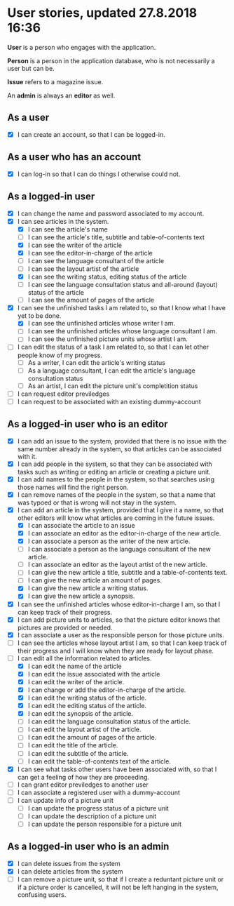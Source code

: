 # User stories, updated 27.8.2018 16:36

**User** is a person who engages with the application.

**Person** is a person in the application database, who is not necessarily a user but can be.

**Issue** refers to a magazine issue.

An **admin** is always an **editor** as well.

## As a user

- [x] I can create an account, so that I can be logged-in.

## As a user who has an account

- [x] I can log-in so that I can do things I otherwise could not.

## As a logged-in user

- [x] I can change the name and password associated to my account.
- [x] I can see articles in the system.
  - [x] I can see the article's name
  - [ ] I can see the article's title, subtitle and table-of-contents text
  - [x] I can see the writer of the article
  - [x] I can see the editor-in-charge of the article
  - [ ] I can see the language consultant of the article
  - [ ] I can see the layout artist of the article
  - [x] I can see the writing status, editing status of the article
  - [ ] I can see the language consultation status and all-around (layout) status of the article
  - [ ] I can see the amount of pages of the article
- [x] I can see the unfinished tasks I am related to, so that I know what I have yet to be done.
  - [x] I can see the unfinished articles whose writer I am.
  - [ ] I can see the unfinished articles whose language consultant I am.
  - [ ] I can see the unfinished picture units whose artist I am.
- [ ] I can edit the status of a task I am related to, so that I can let other people know of my progress.
  - [ ] As a writer, I can edit the article's writing status
  - [ ] As a language consultant, I can edit the article's language consultation status
  - [ ] As an artist, I can edit the picture unit's completition status
- [ ] I can request editor previledges
- [ ] I can request to be associated with an existing dummy-account

## As a logged-in user who is an editor

- [x] I can add an issue to the system, provided that there is no issue with the same number already in the system, so that articles can be associated with it.
- [x] I can add people in the system, so that they can be associated with tasks such as writing or editing an article or creating a  picture unit.
- [x] I can add names to the people in the system, so that searches using those names will find the right person.
- [x] I can remove names of the people in the system, so that a name that was typoed or that is wrong will not stay in the system.
- [x] I can add an article in the system, provided that I give it a name, so that other editors will know what articles are coming in the future issues.
  - [x] I can associate the article to an issue
  - [x] I can associate an editor as the editor-in-charge of the new article.
  - [x] I can associate a person as the writer of the new article.
  - [ ] I can associate a person as the language consultant of the new article.
  - [ ] I can associate an editor as the layout artist of the new article.
  - [ ] I can give the new article a title, subtitle and a table-of-contents text.
  - [ ] I can give the new article an amount of pages.
  - [x] I can give the new article a writing status.
  - [x] I can give the new article a synopsis.
- [x] I can see the unfinished articles whose editor-in-charge I am, so that I can keep track of their progress.
- [x] I can add picture units to articles, so that the picture editor knows that pictures are provided or needed.
- [x] I can associate a user as the responsible person for those picture units.
- [ ] I can see the articles whose layout artist I am, so that I can keep track of their progress and I will know when they are ready for layout phase.
- [ ] I can edit all the information related to articles.
  - [x] I can edit the name of the article
  - [x] I can edit the issue associated with the article
  - [x] I can edit the writer of the article.
  - [x] I can change or add the editor-in-charge of the article.
  - [x] I can edit the writing status of the article.
  - [x] I can edit the editing status of the article.
  - [x] I can edit the synopsis of the article.
  - [ ] I can edit the language consultation status of the article.
  - [ ] I can edit the layout artist of the article.
  - [ ] I can edit the amount of pages of the article.
  - [ ] I can edit the title of the article.
  - [ ] I can edit the subtitle of the article.
  - [ ] I can edit the table-of-contents text of the article.
- [x] I can see what tasks other users have been associated with, so that I can get a feeling of how they are proceeding.
- [ ] I can grant editor previledges to another user
- [ ] I can associate a registered user with a dummy-account
- [ ] I can update info of a picture unit
  - [ ] I can update the progress status of a picture unit
  - [ ] I can update the description of a picture unit
  - [ ] I can update the person responsible for a picture unit

## As a logged-in user who is an admin

- [x] I can delete issues from the system
- [x] I can delete articles from the system
- [ ] I can remove a picture unit, so that if I create a reduntant picture unit or if a picture order is cancelled, it will not be left hanging in the system, confusing users.